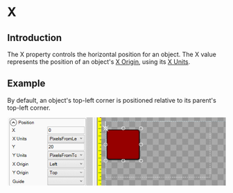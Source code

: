 # X

## Introduction

The X property controls the horizontal position for an object. The X value represents the position of an object's [X Origin](https://github.com/vchelaru/Gum/tree/8c293a405185cca0e819b810220de684b436daf9/docs/Gum%20Elements/General%20Properties/X%20Origin/README.md), using its [X Units](https://github.com/vchelaru/Gum/tree/8c293a405185cca0e819b810220de684b436daf9/docs/Gum%20Elements/General%20Properties/X%20Units/README.md).

## Example

By default, an object's top-left corner is positioned relative to its parent's top-left corner.

![](../../.gitbook/assets/XExample.gif)
